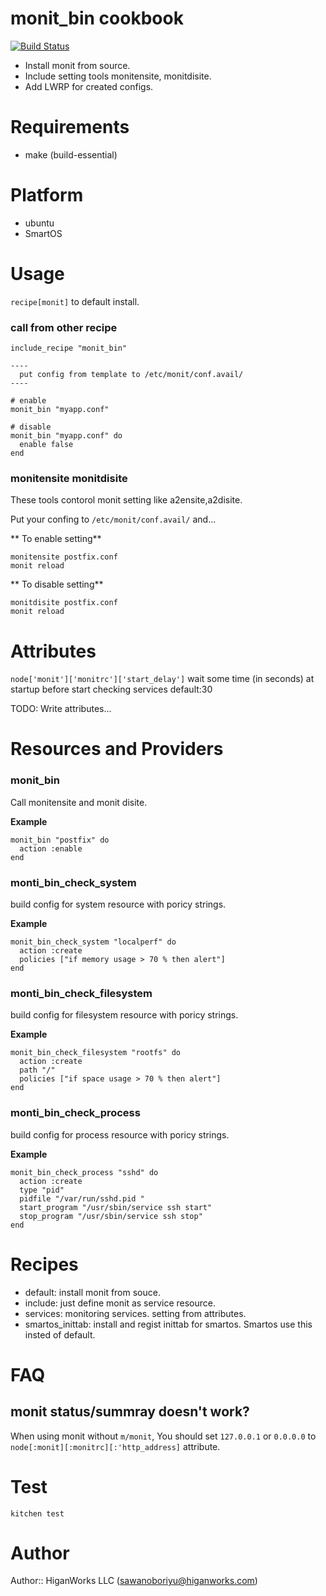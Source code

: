 # monit_bin cookbook
[![Build Status](https://secure.travis-ci.org/higanworks-cookbooks/monit_bin.png?branch=master)](https://travis-ci.org/higanworks-cookbooks/monit_bin)

* Install monit from source.
* Include setting tools monitensite, monitdisite.
* Add LWRP for created configs.

# Requirements

* make (build-essential)

# Platform

- ubuntu
- SmartOS

# Usage

`recipe[monit]` to default install.

### call from other recipe

<pre><code>include_recipe "monit_bin"

----
  put config from template to /etc/monit/conf.avail/
----

# enable
monit_bin "myapp.conf"

# disable
monit_bin "myapp.conf" do
  enable false
end
</code></pre>


### monitensite monitdisite

These tools contorol monit setting like a2ensite,a2disite.

Put your confing to `/etc/monit/conf.avail/` and...

** To enable setting**

    monitensite postfix.conf  
    monit reload

** To disable setting**

    monitdisite postfix.conf
    monit reload


# Attributes

`node['monit']['monitrc']['start_delay']` wait some time (in seconds) at startup before start checking services default:30

TODO: Write attributes...

# Resources and Providers

### monit_bin

Call monitensite and monit disite.

**Example**
<pre><code>monit_bin "postfix" do
  action :enable
end</code></pre>

### monti_bin_check_system

build config for system resource with poricy strings.

**Example**
<pre><code>monit_bin_check_system "localperf" do
  action :create
  policies ["if memory usage > 70 % then alert"]
end</code></pre>


### monti_bin_check_filesystem

build config for filesystem resource with poricy strings.

**Example**
<pre><code>monit_bin_check_filesystem "rootfs" do
  action :create
  path "/"
  policies ["if space usage > 70 % then alert"]
end</code></pre>

### monti_bin_check_process

build config for process resource with poricy strings.

**Example**
<pre><code>monit_bin_check_process "sshd" do
  action :create
  type "pid"
  pidfile "/var/run/sshd.pid "
  start_program "/usr/sbin/service ssh start"
  stop_program "/usr/sbin/service ssh stop"
end</code></pre>


# Recipes

* default: install monit from souce.
* include: just define monit as service resource.
* services: monitoring services. setting from attributes.
* smartos_inittab: install and regist inittab for smartos. Smartos use this insted of default.

# FAQ

## monit status/summray doesn't work?

When using monit without `m/monit`, You should set `127.0.0.1` or `0.0.0.0` to `node[:monit][:monitrc][:'http_address]` attribute.


# Test

`kitchen test`

# Author

Author:: HiganWorks LLC (<sawanoboriyu@higanworks.com>)
